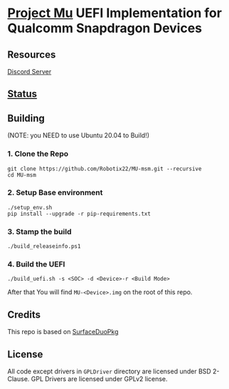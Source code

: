 # [Project Mu](https://microsoft.github.io/mu/) UEFI Implementation for Qualcomm Snapdragon Devices

## Resources

[Discord Server](https://discord.gg/Gb4KAqAQdm)

## [Status](https://github.com/Robotix22/MU-msm/blob/main/Status.md)

## Building
(NOTE: you NEED to use Ubuntu 20.04 to Build!)

### 1. Clone the Repo

```
git clone https://github.com/Robotix22/MU-msm.git --recursive
cd MU-msm
```

### 2. Setup Base environment
```
./setup_env.sh
pip install --upgrade -r pip-requirements.txt
```

### 3. Stamp the build
```
./build_releaseinfo.ps1
```

### 4. Build the UEFI
```
./build_uefi.sh -s <SOC> -d <Device>-r <Build Mode>
```

After that You will find `MU-<Device>.img` on the root of this repo.

## Credits

This repo is based on [SurfaceDuoPkg](https://github.com/WOA-Project/SurfaceDuoPkg)

## License

All code except drivers in `GPLDriver` directory are licensed under BSD 2-Clause.
GPL Drivers are licensed under GPLv2 license.
